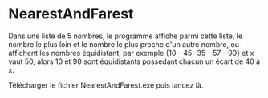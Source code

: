 # NearestAndFarest
Dans une liste de 5 nombres, le programme affiche parmi cette liste, le nombre le plus loin et le nombre le plus proche d'un autre nombre, ou affichent les nombres équidistant, par exemple {10 - 45 -35 - 57 - 90} et x vaut 50, alors 10 et 90 sont équidistants possèdant chacun un écart de 40 à x.

Télécharger le fichier NearestAndFarest.exe puis lancez là.
